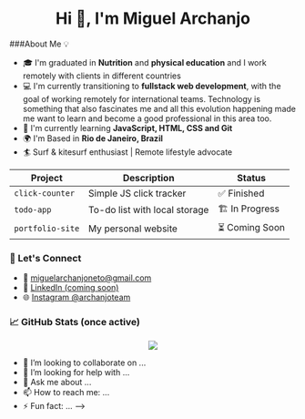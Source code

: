 <h1 align="center">Hi 👋, I'm Miguel Archanjo</h1>

###About Me 💡

- 🎓 I'm graduated in **Nutrition** and **physical education** and I work remotely with clients in different countries
- 💻 I'm currently transitioning to **fullstack web development**, with the goal of working remotely for international
     teams. Technology is something that also fascinates me and all this evolution happening made me want to learn and
     become a good professional in this area too.
- 🌱 I'm currently learning **JavaScript, HTML, CSS and Git**
- 🌍 I'm Based in **Rio de Janeiro, Brazil**
- 🏄 Surf & kitesurf enthusiast | Remote lifestyle advocate

| Project        | Description                            | Status     |
|----------------|----------------------------------------|------------|
| `click-counter` | Simple JS click tracker               | ✅ Finished |
| `todo-app`     | To-do list with local storage          | 🏗️ In Progress |
| `portfolio-site`| My personal website                   | ⏳ Coming Soon |

### 🤝 Let's Connect

- 📧 miguelarchanjoneto@gmail.com  
- 💼 [LinkedIn (coming soon)](https://www.linkedin.com)
- 🌐 [Instagram @archanjoteam](https://www.instagram.com/archanjoteam)


### 📈 GitHub Stats (once active)

<p align="center">
  <img src="https://github-readme-stats.vercel.app/api?username=miguelarchanjoneto&show_icons=true&theme=tokyonight" />
</p>

  
- 👯 I’m looking to collaborate on ...
- 🤔 I’m looking for help with ...
- 💬 Ask me about ...
- 📫 How to reach me: ...
- ⚡ Fun fact: ...
-->
